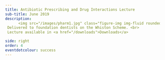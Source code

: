```yaml
---
title: Antibiotic Prescribing and Drug Interactions Lecture
sub-title: June 2019
description:
      <img src="/images/pharm1.jpg" class="figure-img img-fluid rounded" alt="...">
 Delivered to foundation dentists on the Whiston Scheme. <br>
 Lecture available in <a href="/downloads">Downloads</a>

side: right
order: 4
eventdotcolour: success
---
```

